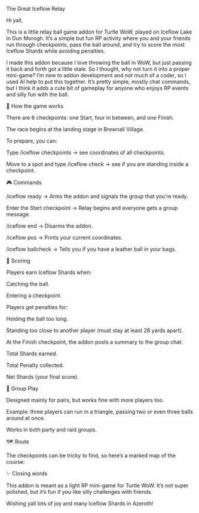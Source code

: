 The Great Iceflow Relay

Hi yall,

This is a little relay ball game addon for Turtle WoW, played on Iceflow Lake in Dun Morogh.
It’s a simple but fun RP activity where you and your friends run through checkpoints, pass the ball around, and try to score the most Iceflow Shards while avoiding penalties.

I made this addon because I love throwing the ball in WoW, but just passing it back and forth got a little stale. So I thought, why not turn it into a proper mini-game? I’m new to addon development and not much of a coder, so I used AI help to put this together. It’s pretty simple, mostly chat commands, but I think it adds a cute bit of gameplay for anyone who enjoys RP events and silly fun with the ball.

🏁 How the game works

There are 6 checkpoints: one Start, four in between, and one Finish.

The race begins at the landing stage in Brewnall Village.

To prepare, you can:

Type /iceflow checkpoints → see coordinates of all checkpoints.

Move to a spot and type /iceflow check → see if you are standing inside a checkpoint.

🎮 Commands

/iceflow ready → Arms the addon and signals the group that you’re ready.

Enter the Start checkpoint → Relay begins and everyone gets a group message.

/iceflow end → Disarms the addon.

/iceflow pos → Prints your current coordinates.

/iceflow ballcheck → Tells you if you have a leather ball in your bags.

💎 Scoring

Players earn Iceflow Shards when:

Catching the ball.

Entering a checkpoint.

Players get penalties for:

Holding the ball too long.

Standing too close to another player (must stay at least 28 yards apart).

At the Finish checkpoint, the addon posts a summary to the group chat:

Total Shards earned.

Total Penalty collected.

Net Shards (your final score).

👥 Group Play

Designed mainly for pairs, but works fine with more players too.

Example: three players can run in a triangle, passing two or even three balls around at once.

Works in both party and raid groups.

🗺️ Route

The checkpoints can be tricky to find, so here’s a marked map of the course:


✨ Closing words

This addon is meant as a light RP mini-game for Turtle WoW. It’s not super polished, but it’s fun if you like silly challenges with friends.

Wishing yall lots of joy and many Iceflow Shards in Azeroth!
